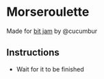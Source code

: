 # Morseroulette
Made for [bit jam](https://itch.io/jam/bit-jam) by @cucumbur

## Instructions
* Wait for it to be finished
